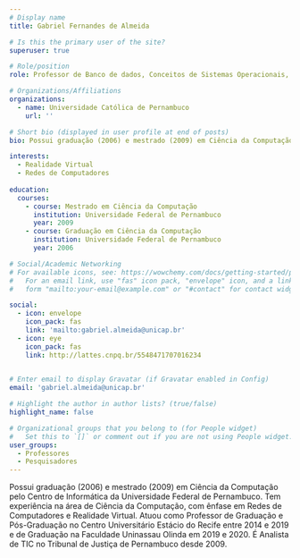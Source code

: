 ```yaml
---
# Display name
title: Gabriel Fernandes de Almeida

# Is this the primary user of the site?
superuser: true

# Role/position
role: Professor de Banco de dados, Conceitos de Sistemas Operacionais, Empreendedorismo e Inovação Programação Front-End, Projetos Integrador 5 e Gestao de Projetos.

# Organizations/Affiliations
organizations:
  - name: Universidade Católica de Pernambuco
    url: ''

# Short bio (displayed in user profile at end of posts)
bio: Possui graduação (2006) e mestrado (2009) em Ciência da Computação pelo Centro de Informática da Universidade Federal de Pernambuco. Tem experiência na área de Ciência da Computação, com ênfase em Redes de Computadores e Realidade Virtual. Atuou como Professor de Graduação e Pós-Graduação no Centro Universitário Estácio do Recife entre 2014 e 2019 e de Graduação na Faculdade Uninassau Olinda em 2019 e 2020. É Analista de TIC no Tribunal de Justiça de Pernambuco desde 2009.

interests:
  - Realidade Virtual
  - Redes de Computadores
  
education:
  courses:
    - course: Mestrado em Ciência da Computação
      institution: Universidade Federal de Pernambuco
      year: 2009
    - course: Graduação em Ciência da Computação
      institution: Universidade Federal de Pernambuco
      year: 2006

# Social/Academic Networking
# For available icons, see: https://wowchemy.com/docs/getting-started/page-builder/#icons
#   For an email link, use "fas" icon pack, "envelope" icon, and a link in the
#   form "mailto:your-email@example.com" or "#contact" for contact widget.

social:
  - icon: envelope
    icon_pack: fas
    link: 'mailto:gabriel.almeida@unicap.br'
  - icon: eye
    icon_pack: fas
    link: http://lattes.cnpq.br/5548471707016234
 

# Enter email to display Gravatar (if Gravatar enabled in Config)
email: 'gabriel.almeida@unicap.br'

# Highlight the author in author lists? (true/false)
highlight_name: false

# Organizational groups that you belong to (for People widget)
#   Set this to `[]` or comment out if you are not using People widget.
user_groups:
  - Professores
  - Pesquisadores
---
```

 
Possui graduação (2006) e mestrado (2009) em Ciência da Computação pelo Centro de Informática da Universidade Federal de Pernambuco. Tem experiência na área de Ciência da Computação, com ênfase em Redes de Computadores e Realidade Virtual. Atuou como Professor de Graduação e Pós-Graduação no Centro Universitário Estácio do Recife entre 2014 e 2019 e de Graduação na Faculdade Uninassau Olinda em 2019 e 2020. É Analista de TIC no Tribunal de Justiça de Pernambuco desde 2009.
